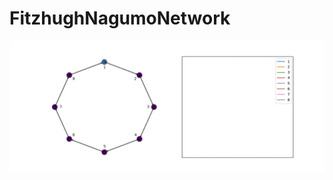 # FitzhughNagumoNetwork

<img src="https://github.com/jcvdwlt/FitzhughNagumoNetwork/blob/master/neuron.gif">
